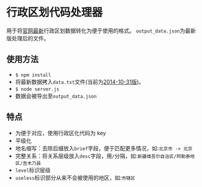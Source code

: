 # 行政区划代码处理器
用于将[官网最新](http://www.stats.gov.cn/tjsj/tjbz/xzqhdm/)行政区划数据转化为便于使用的格式。
`output_data.json`为最新版处理后的文件。

## 使用方法
- `$ npm install`  
- 将最新数据拷入`data.txt`文件(当前为[2014-10-31版](http://www.stats.gov.cn/tjsj/tjbz/xzqhdm/201504/t20150415_712722.html))。  
- `$ node server.js`  
- 数据会被导出至`output_data.json`

## 特点
- 为便于对应，使用行政区化代码为 key
- 平级化
- 地名缩写：去除后缀放入`brief`字段，便于匹配更多情况，如:`北京市 -> 北京`
- 完整关系：将关系层级放入`desc`字段，用`/`分隔，如:`新疆维吾尔自治区/阿勒泰地区/吉木乃县`
- `level`标识层级
- `useless`标识部分从来不会被使用的地区，如:`市辖区`
